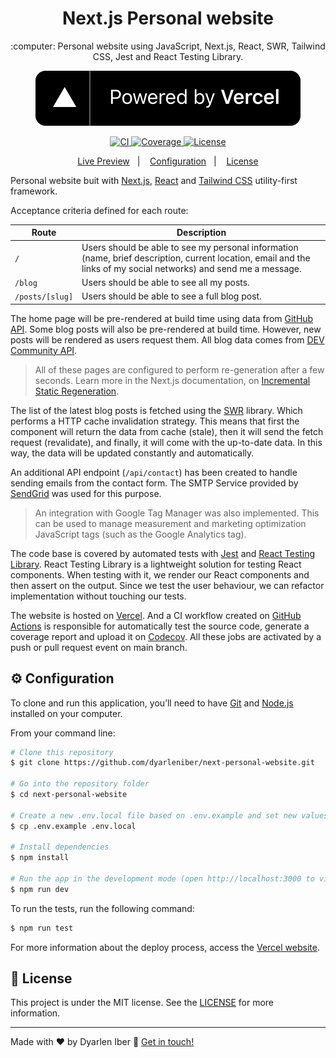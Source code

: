 <h1 align="center">
  Next.js Personal website
</h1>

<p align="center">
  :computer: Personal website using JavaScript, Next.js, React, SWR, Tailwind CSS, Jest and React Testing Library.
</p>

<p align="center">
  <a href="https://vercel.com">
    <img src="./public/powered-by-vercel.svg" alt="Powered by Vercel">
  </a>
</p>

<p align="center">
  <a href="https://github.com/dyarleniber/next-personal-website/actions?query=workflow%3ACI">
    <img alt="CI" src="https://github.com/dyarleniber/next-personal-website/workflows/CI/badge.svg">
  </a>
  <a href="https://codecov.io/gh/dyarleniber/next-personal-website">
    <img alt="Coverage" src="https://img.shields.io/codecov/c/github/dyarleniber/next-personal-website">
  </a>
  <a href="https://github.com/dyarleniber/next-personal-website/blob/main/LICENSE">
    <img alt="License" src="https://img.shields.io/github/license/dyarleniber/next-personal-website">
  </a>
</p>

<p align="center">
  <a href="https://next-personal-website-five.vercel.app">Live Preview</a>&nbsp;&nbsp;&nbsp;|&nbsp;&nbsp;&nbsp;
  <a href="#gear-configuration">Configuration</a>&nbsp;&nbsp;&nbsp;|&nbsp;&nbsp;&nbsp;
  <a href="#memo-license">License</a>
</p>

Personal website buit with [Next.js](https://nextjs.org), [React](https://reactjs.org) and [Tailwind CSS](https://tailwindcss.com) utility-first framework.

Acceptance criteria defined for each route:

Route | Description
--- | ---
`/` | Users should be able to see my personal information (name, brief description, current location, email and the links of my social networks) and send me a message.
`/blog` | Users should be able to see all my posts.
`/posts/[slug]` | Users should be able to see a full blog post.

The home page will be pre-rendered at build time using data from [GitHub API](https://docs.github.com/en/free-pro-team@latest/rest). Some blog posts will also be pre-rendered at build time. However, new posts will be rendered as users request them. All blog data comes from [DEV Community API](https://docs.dev.to/api).

> All of these pages are configured to perform re-generation after a few seconds. Learn more in the Next.js documentation, on [Incremental Static Regeneration](https://nextjs.org/docs/basic-features/data-fetching#incremental-static-regeneration).

The list of the latest blog posts is fetched using the [SWR](https://swr.vercel.app/) library. Which performs a HTTP cache invalidation strategy. This means that first the component will return the data from cache (stale), then it will send the fetch request (revalidate), and finally, it will come with the up-to-date data. In this way, the data will be updated constantly and automatically.

An additional API endpoint (`/api/contact`) has been created to handle sending emails from the contact form. The SMTP Service provided by [SendGrid](https://sendgrid.com/) was used for this purpose.

> An integration with Google Tag Manager was also implemented. This can be used to manage measurement and marketing optimization JavaScript tags (such as the Google Analytics tag).

The code base is covered by automated tests with [Jest](https://jestjs.io) and [React Testing Library](https://testing-library.com/docs/react-testing-library/intro). React Testing Library is a lightweight solution for testing React components. When testing with it, we render our React components and then assert on the output. Since we test the user behaviour, we can refactor implementation without touching our tests.

The website is hosted on [Vercel](https://vercel.com). And a CI workflow created on [GitHub Actions](https://github.com/features/actions) is responsible for automatically test the source code, generate a coverage report and upload it on [Codecov](https://codecov.io). All these jobs are activated by a push or pull request event on main branch.

## :gear: Configuration

To clone and run this application, you’ll need to have [Git](https://git-scm.com) and [Node.js](https://nodejs.org) installed on your computer.

From your command line:

```bash
# Clone this repository
$ git clone https://github.com/dyarleniber/next-personal-website.git

# Go into the repository folder
$ cd next-personal-website

# Create a new .env.local file based on .env.example and set new values
$ cp .env.example .env.local

# Install dependencies
$ npm install

# Run the app in the development mode (open http://localhost:3000 to view it in the browser)
$ npm run dev
```

To run the tests, run the following command:

```bash
$ npm run test
```

For more information about the deploy process, access the [Vercel website](https://vercel.com).

## :memo: License

This project is under the MIT license. See the [LICENSE](https://github.com/dyarleniber/next-personal-website/blob/main/LICENSE) for more information.

---

Made with ♥ by Dyarlen Iber :wave: [Get in touch!](https://dyarleniber.com)
